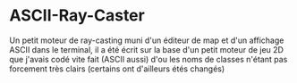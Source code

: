 # ASCII-Ray-Caster

Un petit moteur de ray-casting muni d'un éditeur de map et d'un affichage ASCII dans le terminal, il a été écrit sur la base d'un petit moteur de jeu 2D que j'avais codé vite fait (ASCII aussi) d'ou les noms de classes n'étant pas forcement très clairs (certains ont d'ailleurs étés changés)
